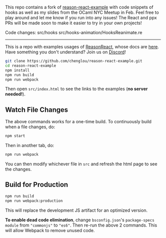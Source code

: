 This repo contains a fork of [reason-react-example](https://github.com/reasonml-community/reason-react-example) with code snippets of hooks as well as my slides from the OCaml NYC Meetup in Feb. Feel free to play around and let me know if you run into any issues! The React and ppx PRs will be made soon to make it easier to try in your own projects!

Code changes:
src/hooks
src/hooks-animation/HooksReanimate.re

------------------------

This is a repo with examples usages of [ReasonReact](https://github.com/reasonml/reason-react), whose docs are [here](https://reasonml.github.io/reason-react/).
Have something you don't understand? Join us on [Discord](https://discord.gg/reasonml)!

```sh
git clone https://github.com/chenglou/reason-react-example.git
cd reason-react-example
npm install
npm run build
npm run webpack
```

Then open `src/index.html` to see the links to the examples (**no server needed!**).

## Watch File Changes

The above commands works for a one-time build. To continuously build when a file changes, do:

```sh
npm start
```

Then in another tab, do:

```sh
npm run webpack
```

You can then modify whichever file in `src` and refresh the html page to see the changes.

## Build for Production

```sh
npm run build
npm run webpack:production
```

This will replace the development JS artifact for an optimized version.

**To enable dead code elimination**, change `bsconfig.json`'s `package-specs` `module` from `"commonjs"` to `"es6"`. Then re-run the above 2 commands. This will allow Webpack to remove unused code.
